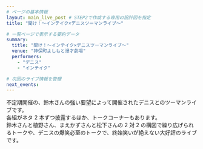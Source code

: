 ```yaml
---
# ページの基本情報
layout: main_live_post # STEP2で作成する専用の設計図を指定
title: "聞け！〜インテイク×デニスツーマンライブ〜"

# 一覧ページで表示する要約データ
summary:
  title: "聞け！〜インテイク×デニスツーマンライブ〜"
  venue: "神保町よしもと漫才劇場"
  performers:
    - "デニス"
    - "インテイク"

# 次回のライブ情報を管理
next_events:
---
```


不定期開催の、鈴木さんの強い要望によって開催されたデニスとのツーマンライブです。<br>
各組がネタ 2 本ずつ披露するほか、トークコーナーもあります。<br>
鈴木さんと植野さん、まえかずさんと松下さんの 2 対 2 の構図で繰り広げられるトークや、デニスの爆笑必至のトークで、終始笑いが絶えない大好評のライブです。<br>
